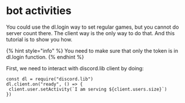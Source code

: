 # bot activities

You could use the dl.login way to set regular games, but you cannot do server count there. The client way is the only way to do that. And this tutorial is to show you how.

{% hint style="info" %}
You need to make sure that only the token is in dl.login function.
{% endhint %}

First, we need to interact with discord.lib client by doing:

```text
const dl = require("discord.lib")
dl.client.on("ready", () => {
 client.user.setActivity(`I am serving ${client.users.size}`)
})
```



